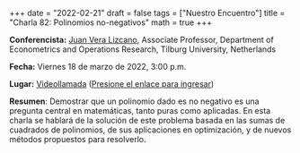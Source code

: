 +++
date      = "2022-02-21"
draft     = false
tags      = ["Nuestro Encuentro"]
title     = "Charla 82: Polinomios no-negativos"
math      = true
+++

**Conferencista:** [Juan Vera Lizcano](https://www.tilburguniversity.edu/staff/j-c-veralizcano), Associate Professor, Department of Econometrics and Operations Research, Tilburg University, Netherlands

**Fecha:** Viernes 18 de marzo de 2022, 3:00 p.m.

**Lugar:** [Videollamada](https://meet.google.com/izy-pzig-pbf)  ([Presione el enlace para ingresar](https://meet.google.com/izy-pzig-pbf))

**Resumen**: Demostrar que un polinomio dado es no negativo es una pregunta central en matemáticas, tanto puras como aplicadas. En esta charla se hablará de la solución de este problema basada en las sumas de cuadrados de polinomios, de sus aplicaciones en optimización, y de nuevos métodos propuestos para resolverlo. 
